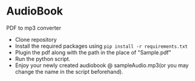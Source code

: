 # AudioBook
PDF to mp3 converter
- Clone repository
- Install the required packages using `pip install -r requirements.txt`
- Plugin the pdf along with the path in the place of "Sample.pdf"
- Run the python script.
- Enjoy your newly created audiobook @ sampleAudio.mp3(or you may change the name in the script beforehand). 
